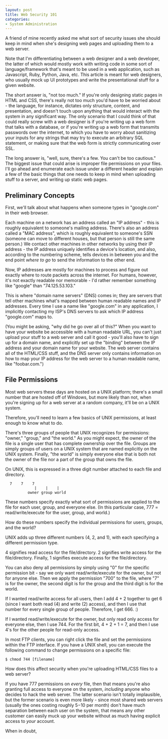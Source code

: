 ```yaml
---
layout: post
title: Web Security 101
categories:
- System Administration
---
```


A friend of mine recently asked me what sort of security issues she should
keep in mind when she's designing web pages and uploading them to a web server.

Note that I'm differentiating between a web designer and a web developer, the
latter of which would mostly work with writing code in some sort of
language/framework that's meant to be used in a web application, such as
Javascript, Ruby, Python, Java, etc.  This article is meant for web designers,
who usually mock up UI prototypes and write the presentational stuff for a
given website.

The short answer is, "not too much."  If you're only designing static pages
in HTML and CSS, there's really not too much you'd have to be worried about -
the language, for instance, dictates only structure, content, and presentation,
and doesn't touch upon anything that would interact with the system in any
significant way.  The only scenario that I could think of that could really
screw with a web designer is if you're writing up a web form that talks with
a database, or if you're writing up a web form that transmits passwords over
the internet, to which you have to worry about sanitizing your inputs for
any strings that may try to execute an arbitrary SQL statement, or making
sure that the web form is strictly communicating over SSL.

The long answer is, "well, sure, there's a few.  You can't be too cautious."
The biggest issue that could arise is improper file permissions on your files.
I'll go ahead and enumerate each issue under a different header and explain
a few of the basic things that one needs to keep in mind when uploading stuff
to a server, and writing up static web pages.

Preliminary Concepts
--------------------

First, we'll talk about what happens when someone types in "google.com" in
their web browser.

Each machine on a network has an address called an "IP address" - this is
roughly equivalent to someone's mailing address.  There's also an address
called a "MAC address", which is roughly equivalent to someone's SSN
(someone can move to different houses, but that person is still the same
person.)  We contact other machines in other networks by using their IP
address - the IP address uniquely identifies a device's location, and also,
according to the numbering scheme, tells devices in between you and the
end point *where to go* to send the information to the other end.

Now, IP addresses are mostly for machines to process and figure out exactly
where to route packets across the internet.  For humans, however, it's
not exactly readable nor memorable - I'd rather remember something like
"google" than "74.125.53.103."

This is where "domain name servers" (DNS) comes in; they are servers that
tell other machines what's mapped between human readable names and IP
addresses.  Every time I use a name like "google.com" in any application,
I implicitly contacting my ISP's DNS servers to ask which IP address
"google.com" maps to.

(You might be asking, "why did he go over all of this?"  When you want to
have your website be accessible with a human readable URL, you can't just
upload your stuff to a web server and call it good - you'll also have to
sign up for a domain name, and explicitly set up the "binding" between the
IP address and your domain name for your website.  The web server contains
all of the HTML/CSS stuff, and the DNS server only contains information
on how to map your IP address for the web server to a human readable name,
like "foobar.com.")

File Permissions
----------------

Most web servers these days are hosted on a UNIX platform; there's a small
number that are hosted off of Windows, but more likely than not, when you're
signing up for a web server at a random company, it'll be on a UNIX system.

Therefore, you'll need to learn a few basics of UNIX permissions, at least
enough to know what to do.

There's three groups of people that UNIX recognizes for permissions:
"owner," "group," and "the world."  As you might expect, the owner of the file
is a single user that has complete ownership over the file.  Groups are simply
groups of users on a UNIX system that are named explicitly on the UNIX system.
Finally, "the world" is simply everyone else that is both not the owner of the
file nor a part of the group that owns the file.

On UNIX, this is expressed in a three digit number attached to each file and
directory.

<pre><code>  7    7    7
             |    |    |
          owner group world</code></pre>

These numbers specify exactly what sort of permissions are applied to the file
for each user, group, and everyone else.  (In this particular case, 777 =
read/write/execute for the user, group, and world.)

How do these numbers specify the individual permissions for users, groups,
and the world?

UNIX adds up three different numbers (4, 2, and 1), with each specifying
a different permission type.

4 signifies read access for the file/directory.
2 signifies write access for the file/directory.
Finally, 1 signifies execute access for the file/directory.

You can also deny all permissions by simply using "0" for the specific
permission bit - say we only want read/write/execute for the owner,
but not for anyone else.  Then we apply the permission "700" to the file,
where "7" is for the owner, the second digit is for the group and the
third digit is for the world.

If I wanted read/write access for all users, then I add 4 + 2 together to get
6 (since I want both read (4) and write (2) access), and then I use that number
for every single group of people.  Therefore, I get 666. :)

If I wanted read/write/execute for the owner, but only read only access for
everyone else, then I use 744. For the first bit, 4 + 2 + 1 = 7, and then
I use 4's for the other people for read-only access.

In most FTP clients, you can right click the file and set the permissions
within the FTP interface.  If you have a UNIX shell, you can execute
the following command to change permissions on a specific file:

<pre><code>$ chmod 744 [filename]</code></pre>

How does this affect security when you're uploading HTML/CSS files to a web
server?

If you have 777 permissions on *every* file, then that means you're also
granting full access to everyone on the system, *including* anyone who
decides to hack the web server.  The latter scenario isn't totally
implausible, but the former scenario is even more likely - since most shared
web servers (usually the ones costing roughly $5-$10 per month) don't have
much separation between each user on the system, that means any other customer
can easily muck up your website without as much having explicit access to
*your* account.

When in doubt, 